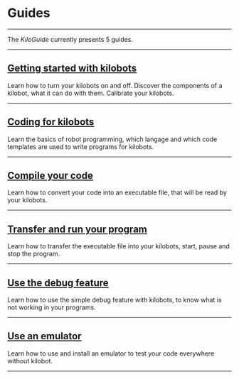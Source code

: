 # Guides
---

The *KiloGuide* currently presents 5 guides.

---

## [<u>Getting started with kilobots</u>](getting-started.md)

Learn how to turn your kilobots on and off. Discover the components of a kilobot, what it can do with them. Calibrate your kilobots.

---

## [<u>Coding for kilobots</u>](coding-for-kilobots.md)

Learn the basics of robot programming, which langage and which code templates are used to write programs for kilobots.

---

## [<u>Compile your code</u>](compile-your-code.md)

Learn how to convert your code into an executable file, that will be read by your kilobots.

---

## [<u>Transfer and run your program</u>](transfer-and-run-your-program.md)

Learn how to transfer the executable file into your kilobots, start, pause and stop the program.

---

## [<u>Use the debug feature</u>](use-the-debug-feature.md)

Learn how to use the simple debug feature with kilobots, to know what is not working in your programs.

---

## [<u>Use an emulator</u>](use-an-emulator.md)

Learn how to use and install an emulator to test your code everywhere without kilobot.

---
